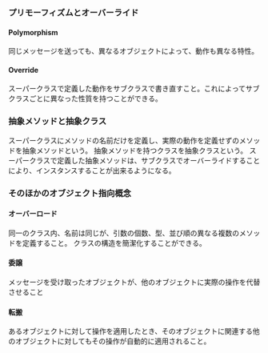 ### プリモーフィズムとオーバーライド
#### Polymorphism
同じメッセージを送っても、異なるオブジェクトによって、動作も異なる特性。

#### Override
スーパークラスで定義した動作をサブクラスで書き直すこと。これによってサブクラスごとに異なった性質を持つことができる。

### 抽象メソッドと抽象クラス
スーパークラスにメソッドの名前だけを定義し、実際の動作を定義せずのメソッドを抽象メソッドという。
抽象メソッドを持つクラスを抽象クラスという。
スーパークラスで定義した抽象メソッドは、サブクラスでオーバーライドすることにより、インスタンスすることが出来るようになる。

### そのほかのオブジェクト指向概念

#### オーバーロード
同一のクラス内、名前は同じが、引数の個数、型、並び順の異なる複数のメソッドを定義すること。
クラスの構造を簡潔化することができる。

#### 委譲
メッセージを受け取ったオブジェクトが、他のオブジェクトに実際の操作を代替させること

#### 転搬
あるオブジェクトに対して操作を適用したとき、そのオブジェクトに関連する他のオブジェクトに対してもその操作が自動的に適用されること。